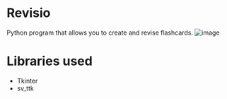 # Revisio
Python program that allows you to create and revise flashcards. 
![image](https://github.com/user-attachments/assets/edff8de3-984b-47c9-8599-ba35c3f1a694)


# Libraries used
- Tkinter
- sv_ttk

#
